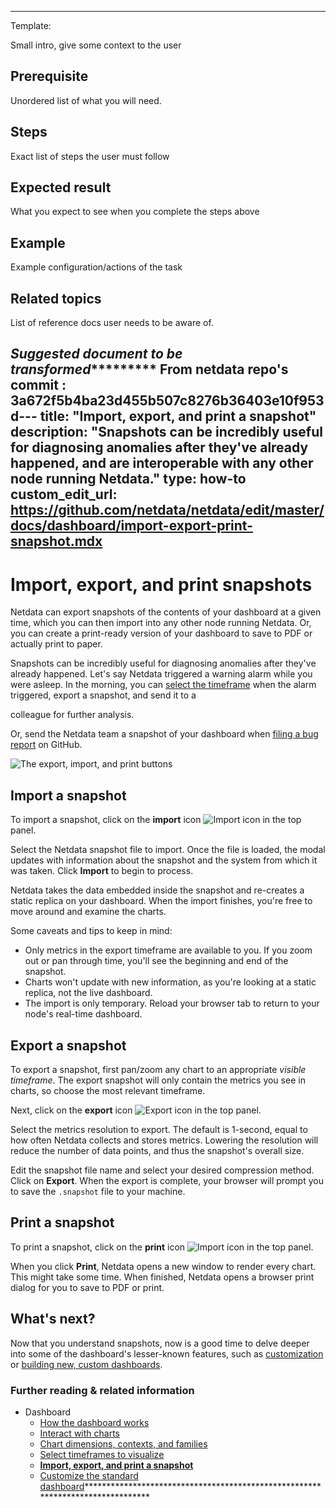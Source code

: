 <!--
title: "Snapshot data"
custom_edit_url: "https://github.com/netdata/netdata/blob/master/docs/tasks/miscellaneous/snapshot-data.md"
learn_status: "Published"
learn_topic_type: "Tasks"
learn_rel_path: "miscellaneous"
learn_docs_purpose: "Instructions on how to take snapshots of data"
-->

**********************************************************************
Template:

Small intro, give some context to the user

## Prerequisite

Unordered list of what you will need. 

## Steps

Exact list of steps the user must follow

## Expected result

What you expect to see when you complete the steps above

## Example

Example configuration/actions of the task

## Related topics

List of reference docs user needs to be aware of.

*****************Suggested document to be transformed**************************
From netdata repo's commit : 3a672f5b4ba23d455b507c8276b36403e10f953d---
title: "Import, export, and print a snapshot"
description: "Snapshots can be incredibly useful for diagnosing anomalies after they've already happened, and are interoperable with any other node running Netdata."
type: how-to
custom_edit_url: https://github.com/netdata/netdata/edit/master/docs/dashboard/import-export-print-snapshot.mdx
---

# Import, export, and print snapshots

Netdata can export snapshots of the contents of your dashboard at a given time, which you can then import into any other
node running Netdata. Or, you can create a print-ready version of your dashboard to save to PDF or actually print to
paper.

Snapshots can be incredibly useful for diagnosing anomalies after they've already happened. Let's say Netdata triggered a warning alarm while you were asleep. In the morning, you can [select the
timeframe](/docs/dashboard/visualization-date-and-time-controls.mdx) when the alarm triggered, export a snapshot, and send it to a

colleague for further analysis.

Or, send the Netdata team a snapshot of your dashboard when [filing a bug
report](https://github.com/netdata/netdata/issues/new?assignees=&labels=bug%2Cneeds+triage&template=BUG_REPORT.yml) on
GitHub.

![The export, import, and print
buttons](https://user-images.githubusercontent.com/1153921/114218399-360fb600-991e-11eb-8dea-fabd2bffc5b3.gif)

## Import a snapshot

To import a snapshot, click on the **import** icon ![Import
icon](https://raw.githubusercontent.com/netdata/netdata-ui/98e31799c1ec0983f433537ff16d2ac2b0d994aa/src/components/icon/assets/upload.svg)
in the top panel.

Select the Netdata snapshot file to import. Once the file is loaded, the modal updates with information about the
snapshot and the system from which it was taken. Click **Import** to begin to process.

Netdata takes the data embedded inside the snapshot and re-creates a static replica on your dashboard. When the import
finishes, you're free to move around and examine the charts. 

Some caveats and tips to keep in mind:

- Only metrics in the export timeframe are available to you. If you zoom out or pan through time, you'll see the
  beginning and end of the snapshot.
- Charts won't update with new information, as you're looking at a static replica, not the live dashboard.
- The import is only temporary. Reload your browser tab to return to your node's real-time dashboard.

## Export a snapshot

To export a snapshot, first pan/zoom any chart to an appropriate _visible timeframe_. The export snapshot will only
contain the metrics you see in charts, so choose the most relevant timeframe.

Next, click on the **export** icon ![Export
icon](https://raw.githubusercontent.com/netdata/netdata-ui/98e31799c1ec0983f433537ff16d2ac2b0d994aa/src/components/icon/assets/download.svg)
in the top panel.

Select the metrics resolution to export. The default is 1-second, equal to how often Netdata collects and stores
metrics. Lowering the resolution will reduce the number of data points, and thus the snapshot's overall size.

Edit the snapshot file name and select your desired compression method. Click on **Export**. When the export is
complete, your browser will prompt you to save the `.snapshot` file to your machine.

## Print a snapshot

To print a snapshot, click on the **print** icon ![Import
icon](https://raw.githubusercontent.com/netdata/netdata-ui/98e31799c1ec0983f433537ff16d2ac2b0d994aa/src/components/icon/assets/print.svg)
in the top panel.

When you click **Print**, Netdata opens a new window to render every chart. This might take some time. When finished,
Netdata opens a browser print dialog for you to save to PDF or print.

## What's next?

Now that you understand snapshots, now is a good time to delve deeper into some of the dashboard's lesser-known
features, such as [customization](/docs/dashboard/customize.mdx) or [building new, custom
dashboards](/web/gui/custom/README.md).

### Further reading & related information

- Dashboard
  - [How the dashboard works](/docs/dashboard/how-dashboard-works.mdx)
  - [Interact with charts](/docs/dashboard/interact-charts.mdx)
  - [Chart dimensions, contexts, and families](/docs/dashboard/dimensions-contexts-families.mdx)
  - [Select timeframes to visualize](/docs/dashboard/visualization-date-and-time-controls.mdx)
  - **[Import, export, and print a snapshot](/docs/dashboard/import-export-print-snapshot.mdx)**
  - [Customize the standard dashboard](/docs/dashboard/customize.mdx)*******************************************************************************
